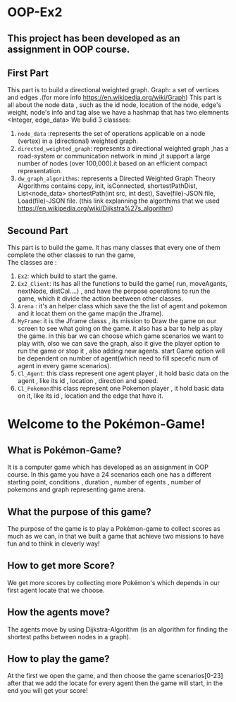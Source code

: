 # OOP-Ex2
## This project has been developed as an assignment in OOP course.

## First Part
This part is to build a directional weighted graph.
Graph: a set of vertices and edges .(for more info https://en.wikipedia.org/wiki/Graph)
This part is all about the node data , such as the id node, location of the node, edge's weight, node's info and tag alse we have a hashmap that has two elemnents <Integer, edge_data> 
We bulid 3 classses:
1. `node_data` :represents the set of operations applicable on a node (vertex) in a (directional) weighted graph.
2. `directed_weighted_graph`: represents a directional weighted graph ,has a road-system or communication network in mind ,it support a large number of nodes (over 100,000).it based on an efficient compact representation.
3. `dw_graph_algorithms`:  represents a Directed Weighted Graph Theory Algorithms contains copy, init, isConnected, shortestPathDist, List<node_data> shortestPath(int src, int dest), Save(file)-JSON file, Load(file)-JSON file. (this link explanning the algorthims that we used https://en.wikipedia.org/wiki/Dijkstra%27s_algorithm)



## Secound Part
This part is to build the game.
It has many classes that every one of them complete the other classes to run the game,\
The classes are :
1. `Ex2`: which build to start the game.
2. `Ex2_Client`: its has all the functions to build the game{ run, moveAgants, nextNode, distCal....) , and have the perpose operations to run the game, which it divide the action beetween other classes.
3. `Arena` : it's an helper class which save the the list of agent and pokemon and it locat them on the game map(in the Jframe).
4. `MyFrame`: it is the Jframe classs , its mission to Draw the game on our screen to see what going on the game.
	it also has a bar to help as play the game.
	in this bar we can choose which game scenarios we want to play with, olso we can save the graph, also it give the player option to run the game or stop it , also adding new agents.
	start Game option will be dependent on number of agent(which need to fill specefic num of agent in every game scenarios).
5. `Cl_Agent`: this class represent one agent player , it hold basic data on the agent , like its id , location , direction and speed.
6. `Cl_Pokemon`:this class represent one Pokemon player , it hold basic data on it, like its id , location and the edge that have it.


# Welcome to the Pokémon-Game!
## What is Pokémon-Game?
It is a computer game which has developed as an assignment in OOP course.
In this game you have a 24 scenarios each one has a different starting point, conditions , duration , number of egents , number of pokemons and graph representing game arena.

## What the purpose of this game?
The purpose of the game is to play a Pokémon-game to collect scores as much as we can, in that we built a game that achieve two missions to have fun and to think in cleverly way!

## How to get more Score?
We get more scores by collecting more Pokémon's which depends in our first agent locate that we choose.

## How the agents move?
The agents move by using Dijkstra-Algorithm (is an algorithm for finding the shortest paths between nodes in a graph).

## How to play the game?
At the first we open the game, and then choose the game scenarios[0-23] after that we add the locate for every agent then the game will start, in the end you will get your score!
